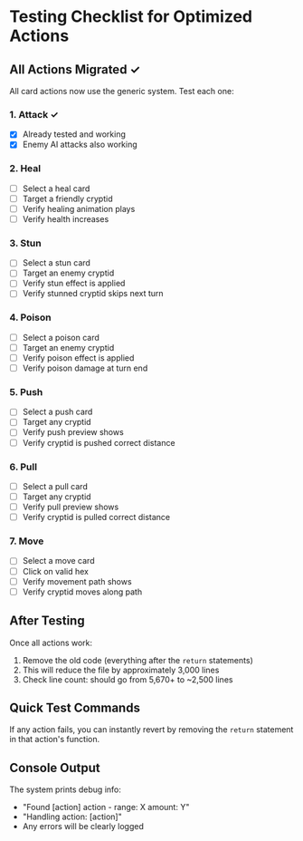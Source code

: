 # Testing Checklist for Optimized Actions

## All Actions Migrated ✓
All card actions now use the generic system. Test each one:

### 1. Attack ✓
- [x] Already tested and working
- [x] Enemy AI attacks also working

### 2. Heal
- [ ] Select a heal card
- [ ] Target a friendly cryptid
- [ ] Verify healing animation plays
- [ ] Verify health increases

### 3. Stun
- [ ] Select a stun card
- [ ] Target an enemy cryptid
- [ ] Verify stun effect is applied
- [ ] Verify stunned cryptid skips next turn

### 4. Poison
- [ ] Select a poison card
- [ ] Target an enemy cryptid
- [ ] Verify poison effect is applied
- [ ] Verify poison damage at turn end

### 5. Push
- [ ] Select a push card
- [ ] Target any cryptid
- [ ] Verify push preview shows
- [ ] Verify cryptid is pushed correct distance

### 6. Pull
- [ ] Select a pull card
- [ ] Target any cryptid
- [ ] Verify pull preview shows
- [ ] Verify cryptid is pulled correct distance

### 7. Move
- [ ] Select a move card
- [ ] Click on valid hex
- [ ] Verify movement path shows
- [ ] Verify cryptid moves along path

## After Testing
Once all actions work:
1. Remove the old code (everything after the `return` statements)
2. This will reduce the file by approximately 3,000 lines
3. Check line count: should go from 5,670+ to ~2,500 lines

## Quick Test Commands
If any action fails, you can instantly revert by removing the `return` statement in that action's function.

## Console Output
The system prints debug info:
- "Found [action] action - range: X amount: Y"
- "Handling action: [action]"
- Any errors will be clearly logged